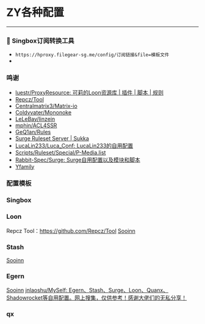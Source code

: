 # ZY各种配置
---

### 🔗 Singbox订阅转换工具

- `https://hproxy.filegear-sg.me/config/订阅链接&file=模板文件`
- 
### 鸣谢
- [luestr/ProxyResource: 可莉的Loon资源库 | 插件 | 脚本 | 规则](https://github.com/luestr/ProxyResource/tree/main)
- [Repcz/Tool](https://github.com/Repcz/Tool)
- [Centralmatrix3/Matrix-io](https://github.com/Centralmatrix3/Matrix-io)
- [Coldvvater/Mononoke](https://github.com/Coldvvater/Mononoke/tree/master)
- [LeLeBay/linzein](https://github.com/LeLeBay/linzein)
- [mphin/ACL4SSR](https://github.com/mphin/ACL4SSR)
- [GeQ1an/Rules](https://github.com/GeQ1an/Rules/tree/master)
- [Surge Ruleset Server | Sukka](https://ruleset.skk.moe/)
- [LucaLin233/Luca_Conf: LucaLin233的自用配置](https://github.com/LucaLin233/Luca_Conf)
- [Scripts/Ruleset/Special/P-Media.list](https://github.com/Centralmatrix3/Scripts/blob/c921cbc8caef89e9dee2d9cd4ba815d6f7902d3d/Ruleset/Special/P-Media.list#L37)
- [Rabbit-Spec/Surge: Surge自用配置以及模块和脚本](https://github.com/Rabbit-Spec/Surge?tab=readme-ov-file)
- [Yfamily](https://whatshub.top/)

### 配置模板



### Singbox

### Loon 

Repcz Tool：https://github.com/Repcz/Tool
[Sooinn](https://github.com/Sooinn/Sooinn-io)

### Stash
[Sooinn](https://github.com/Sooinn/Sooinn-io)

### Egern
[Sooinn](https://github.com/Sooinn/Sooinn-io)
[jnlaoshu/MySelf: Egern、Stash、Surge、Loon、Quanx、Shadowrocket等自用配置。网上搜集，仅供参考！感谢大佬们的无私分享！](https://github.com/jnlaoshu/MySelf)


### qx

